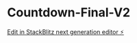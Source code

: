 # Countdown-Final-V2

[Edit in StackBlitz next generation editor ⚡️](https://stackblitz.com/~/github.com/rohit-sam/Countdown-Final-V2)
